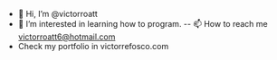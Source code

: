 - 👋 Hi, I’m @victorroatt
- 👀 I’m interested in learning how to program.
-- 📫 How to reach me victorroatt6@hotmail.com
- Check my portfolio in victorrefosco.com

<!---
victorroatt/victorroatt is a ✨ special ✨ repository because its `README.md` (this file) appears on your GitHub profile.
You can click the Preview link to take a look at your changes.
--->
